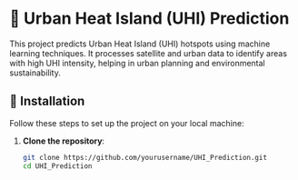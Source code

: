 # 🌆 Urban Heat Island (UHI) Prediction  

This project predicts Urban Heat Island (UHI) hotspots using machine learning techniques. It processes satellite and urban data to identify areas with high UHI intensity, helping in urban planning and environmental sustainability.

## 🚀 Installation  

Follow these steps to set up the project on your local machine:

1. **Clone the repository**:
   ```bash
   git clone https://github.com/yourusername/UHI_Prediction.git
   cd UHI_Prediction
